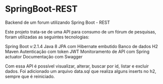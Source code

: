 # SpringBoot-REST
Backend de um forum utilizando Spring Boot - REST

Este projeto trata-se de uma API para consumo de um fórum de pesquisas, foram utilizadas as seguintes tecnologias:

Spring Boot v:2.1.4
Java 8
JPA com Hibernate embutido
Banco de dados H2
Maven
Autenticação com token JWT
Monitoramento de API com Spring actuator
Documentação com Swagger


Com essa API é possível visualizar, alterar, buscar por id, listar e excluir dados.
Foi adicionado um arquivo data.sql que realiza alguns inserts no  h2, sempre que é reiniciado.
